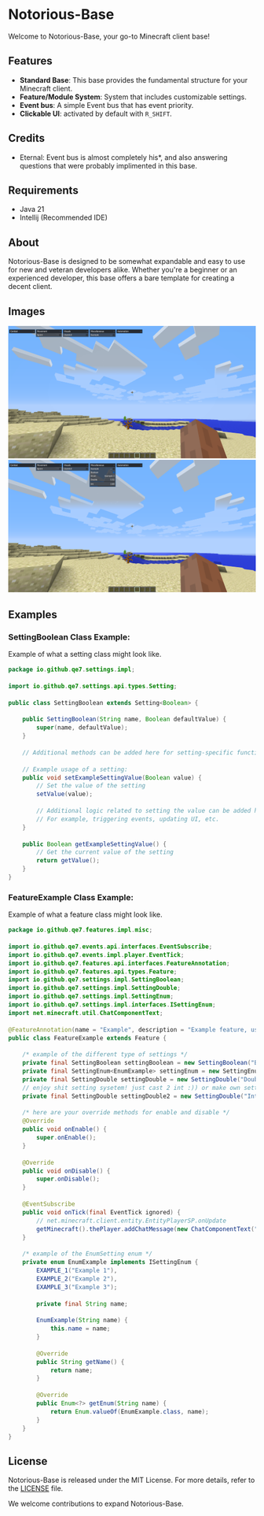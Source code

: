 # Notorious-Base

Welcome to Notorious-Base, your go-to Minecraft client base!

## Features

- **Standard Base**: This base provides the fundamental structure for your Minecraft client.
- **Feature/Module System**: System that includes customizable settings.
- **Event bus**: A simple Event bus that has event priority.
- **Clickable UI**: activated by default with `R_SHIFT`.

## Credits

- Eternal: Event bus is almost completely his*, and also answering questions that were probably implimented in this base.

## Requirements

- Java 21
- Intellij (Recommended IDE)

## About

Notorious-Base is designed to be somewhat expandable and easy to use for new and veteran developers alike. Whether you're a beginner or an experienced developer, this base offers a bare template for creating a decent client.

## Images

![image_1](https://raw.githubusercontent.com/qe7/notorious-base/main/images/image_1.png)
![image_2](https://raw.githubusercontent.com/qe7/notorious-base/main/images/image_2.png)

## Examples

### SettingBoolean Class Example:

Example of what a setting class might look like.

```java
package io.github.qe7.settings.impl;

import io.github.qe7.settings.api.types.Setting;

public class SettingBoolean extends Setting<Boolean> {
    
    public SettingBoolean(String name, Boolean defaultValue) {
        super(name, defaultValue);
    }
    
    // Additional methods can be added here for setting-specific functionality
    
    // Example usage of a setting:
    public void setExampleSettingValue(Boolean value) {
        // Set the value of the setting
        setValue(value);
        
        // Additional logic related to setting the value can be added here
        // For example, triggering events, updating UI, etc.
    }
    
    public Boolean getExampleSettingValue() {
        // Get the current value of the setting
        return getValue();
    }
}
```

### FeatureExample Class Example:

Example of what a feature class might look like.

```java
package io.github.qe7.features.impl.misc;

import io.github.qe7.events.api.interfaces.EventSubscribe;
import io.github.qe7.events.impl.player.EventTick;
import io.github.qe7.features.api.interfaces.FeatureAnnotation;
import io.github.qe7.features.api.types.Feature;
import io.github.qe7.settings.impl.SettingBoolean;
import io.github.qe7.settings.impl.SettingDouble;
import io.github.qe7.settings.impl.SettingEnum;
import io.github.qe7.settings.impl.interfaces.ISettingEnum;
import net.minecraft.util.ChatComponentText;

@FeatureAnnotation(name = "Example", description = "Example feature, used for example purposes")
public class FeatureExample extends Feature {

    /* example of the different type of settings */
    private final SettingBoolean settingBoolean = new SettingBoolean("Boolean", false);
    private final SettingEnum<EnumExample> settingEnum = new SettingEnum<>("Enum", EnumExample.EXAMPLE_1);
    private final SettingDouble settingDouble = new SettingDouble("Double", 0.0, 0.0, 10.0, 0.01);
    // enjoy shit setting sysetem! just cast 2 int :)) or make own setting
    private final SettingDouble settingDouble2 = new SettingDouble("Int", 0.0, 0.0, 10.0, 1);

    /* here are your override methods for enable and disable */
    @Override
    public void onEnable() {
        super.onEnable();
    }

    @Override
    public void onDisable() {
        super.onDisable();
    }

    @EventSubscribe
    public void onTick(final EventTick ignored) {
        // net.minecraft.client.entity.EntityPlayerSP.onUpdate
        getMinecraft().thePlayer.addChatMessage(new ChatComponentText("example tick event, see @ net.minecraft.client.entity.EntityPlayerSP.onUpdate"));
    }

    /* example of the EnumSetting enum */
    private enum EnumExample implements ISettingEnum {
        EXAMPLE_1("Example 1"),
        EXAMPLE_2("Example 2"),
        EXAMPLE_3("Example 3");

        private final String name;

        EnumExample(String name) {
            this.name = name;
        }

        @Override
        public String getName() {
            return name;
        }

        @Override
        public Enum<?> getEnum(String name) {
            return Enum.valueOf(EnumExample.class, name);
        }
    }
}
```

## License

Notorious-Base is released under the MIT License. For more details, refer to the [LICENSE](LICENSE) file.

We welcome contributions to expand Notorious-Base.
